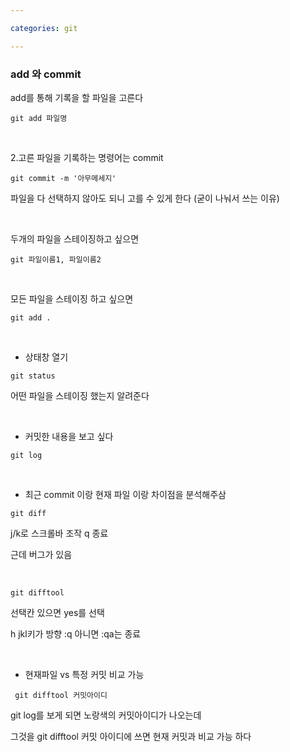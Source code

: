 ```yaml
---

categories: git

---
```


### add 와 commit


add를 통해 기록을 할 파일을 고른다

```
git add 파일명 
```


&nbsp;

2.고른 파일을 기록하는 명령어는 commit

```
git commit -m '아무메세지'
```

파일을 다 선택하지 않아도 되니 고를 수 있게 한다 (굳이 나눠서 쓰는 이유) 

&nbsp;


두개의 파일을 스테이징하고 싶으면

```
git 파일이름1, 파일이름2
```
&nbsp;

모든 파일을 스테이징 하고 싶으면

```
git add .
```

&nbsp;


- 상태창 열기
```
git status

```
 어떤 파일을 스테이징 했는지 알려준다 


 &nbsp;

 - 커밋한 내용을 보고 싶다

 ```
git log
 ```

 &nbsp;


- 최근 commit 이랑 현재 파일 이랑 차이점을 분석해주삼

 ```
git diff
 ```
 j/k로 스크롤바 조작
  q 종료


근데 버그가 있음 

&nbsp;


```
git difftool
```
선택칸 있으면 yes를 선택

h jkl키가 방향 
:q 아니면 :qa는 종료

&nbsp;



- 현재파일 vs 특정 커밋 비교 가능

```
 git difftool 커밋아이디 

```
git log를 보게 되면 노랑색의 커밋아이디가 나오는데 

그것을 git difftool 커밋 아이디에 쓰면 현재 커밋과 비교 가능 하다 
